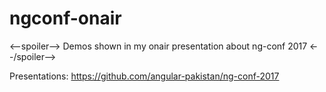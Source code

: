 # ngconf-onair
<--spoiler-->
Demos shown in my onair presentation about ng-conf 2017
<--/spoiler-->

Presentations: https://github.com/angular-pakistan/ng-conf-2017
